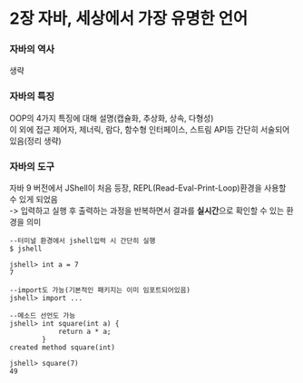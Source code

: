 # 2장 자바, 세상에서 가장 유명한 언어
### 자바의 역사
생략
### 자바의 특징
OOP의 4가지 특징에 대해 설명(캡슐화, 추상화, 상속, 다형성) <br>
이 외에 접근 제어자, 제너릭, 람다, 함수형 인터페이스, 스트림 API등 간단히 서술되어 있음(정리 생략)
### 자바의 도구
자바 9 버전에서 JShell이 처음 등장, REPL(Read-Eval-Print-Loop)환경을 사용할 수 있게 되었음<br> 
-> 입력하고 실행 후 출력하는 과정을 반복하면서 결과를 **실시간**으로 확인할 수 있는 환경을 의미
```
--터미널 환경에서 jshell입력 시 간단히 실행
$ jshell

jshell> int a = 7
7

--import도 가능(기본적인 패키지는 이미 임포트되어있음)
jshell> import ...

--메소드 선언도 가능
jshell> int square(int a) {
            return a * a;        
        }
created method square(int)

jshell> square(7)
49
```
